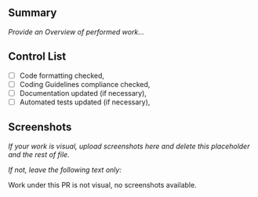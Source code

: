 ## Summary

_Provide an Overview of performed work..._

## Control List

- [ ] Code formatting checked,
- [ ] Coding Guidelines compliance checked,
- [ ] Documentation updated (if necessary),
- [ ] Automated tests updated (if necessary),

## Screenshots

_If your work is visual, upload screenshots here and delete this placeholder and the rest of file._

_If not, leave the following text only:_

Work under this PR is not visual, no screenshots available.